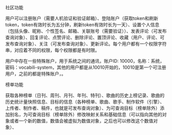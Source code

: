 社区功能

用户可以注册账户（需要人机验证和验证邮箱）、登陆账户（获取token和刷新token，token有效时长为五分钟，刷新token有效时长为一天）、设置个人信息（包括头像、昵称、个性签名、邮箱、关联账号（需要验证））、发表评论（可发布查询对象）、回复评论、点赞评论、删除评论、置顶评论、收藏（用户、评论、可发布查询对象）、关注（可发布查询对象）、更新评论。每个用户都有一个权限字符串，对应着不同的权限，每个权限都是有时限。

用户中存在一些特殊账户，用于系统之间的通讯，账户ID: 10000，名称：系统，密码：vocabili-system，其他的用户都是从10010开始的，10010是第一个可注册用户，之前的都是特殊账户，。

榜单功能

获取各种榜单（日刊、周刊、月刊、年刊、特刊）、歌曲的历史上榜记录、歌曲的历史统计量快照信息、目标的信息（各种榜单、歌曲、歌手、制作软件（引擎）、上传者、制作者、稿件，也就是可发布查询对象）、为可查询目标（榜单除外）添加别名，为可查询目标（榜单除外）修改映射关系和基础信息（可以指向其他的对象或者一个新的数值，数值会被虚拟为数值对象，之后也可以修改这个数值对象）、
